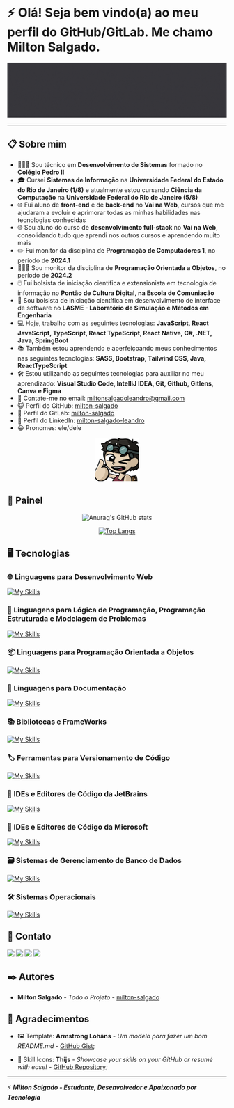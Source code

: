 # ⚡ Olá! Seja bem vindo(a) ao meu perfil do GitHub/GitLab. Me chamo Milton Salgado. 

![Screenshot](img/banner-milton-salgado.gif)

<hr>

## 📋 Sobre mim

* 👨🏻‍💻 Sou técnico em **Desenvolvimento de Sistemas** formado no **Colégio Pedro II**
* 🎓 Cursei **Sistemas de Informação** na **Universidade Federal do Estado do Rio de Janeiro (1/8)** e atualmente estou cursando **Ciência da Computação** na **Universidade Federal do Rio de Janeiro (5/8)**
* 🌐 Fui aluno de **front-end** e de **back-end** no **Vai na Web**, cursos que me ajudaram a evoluir e aprimorar todas as minhas habilidades nas tecnologias conhecidas
* 🌐 Sou aluno do curso de **desenvolvimento full-stack** no **Vai na Web**, consolidando tudo que aprendi nos outros cursos e aprendendo muito mais
* ✏️ Fui monitor da disciplina de **Programação de Computadores 1**, no período de **2024.1**
* 🧑🏻‍🏫 Sou monitor da disciplina de **Programação Orientada a Objetos**, no período de **2024.2**
* 🖱️ Fui bolsista de iniciação científica e extensionista em tecnologia de informação no **Pontão de Cultura Digital, na Escola de Comuniação**
* 🏬 Sou bolsista de iniciação científica em desenvolvimento de interface de software no  **LASME - Laboratório de Simulação e Métodos em Engenharia**
* 💻 Hoje, trabalho com as seguintes tecnologias: **JavaScript, React JavaScript, TypeScript, React TypeScript, React Native, C#, .NET, Java, SpringBoot**
* 📚 Também estou aprendendo e aperfeiçoando meus conhecimentos nas seguintes tecnologias: **SASS, Bootstrap, Tailwind CSS, Java, ReactTypeScript**
* 🛠️ Estou utilizando as seguintes tecnologias para auxiliar no meu aprendizado: **Visual Studio Code, IntelliJ IDEA, Git, Github, Gitlens, Canva e Figma**
* 📧 Contate-me no email: <a href="mailto:miltonsalgadoleandro@gmail.com">miltonsalgadoleandro@gmail.com</a>
* 😺 Perfil do GitHub: <a href="https://github.com/milton-salgado" target="_blank">milton-salgado</a>
* 🦊 Perfil do GitLab: <a href="https://gitlab.com/milton-salgado" target="_blank">milton-salgado</a>
* 💼 Perfil do LinkedIn: <a href="https://www.linkedin.com/in/milton-salgado-leandro/" target="_blank">milton-salgado-leandro</a>
* 😁 Pronomes: ele/dele

<div align="center"><img src="img/avatar-milton-salgado.png" width="100"/></div>

## 🚀 Painel

<div align="center"> 

![Anurag's GitHub stats](https://github-readme-stats.vercel.app/api?username=milton-salgado&show_icons=true&theme=discord_old_blurple) 

[![Top Langs](https://github-readme-stats.vercel.app/api/top-langs/?username=milton-salgado&layout=compact&theme=discord_old_blurple)](https://github.com/anuraghazra/github-readme-stats)

</div>

## 🖥️ Tecnologias

### 🌐 Linguagens para Desenvolvimento Web

[![My Skills](https://skillicons.dev/icons?i=html,css,sass,js,ts,php)](https://skillicons.dev)

### 🧮 Linguagens para Lógica de Programação, Programação Estruturada e Modelagem de Problemas

[![My Skills](https://skillicons.dev/icons?i=c,cpp,python,julia)](https://skillicons.dev)

### 📦 Linguagens para Programação Orientada a Objetos

[![My Skills](https://skillicons.dev/icons?i=cs,java)](https://skillicons.dev)

### 📝 Linguagens para Documentação

[![My Skills](https://skillicons.dev/icons?i=markdown,latex)](https://skillicons.dev)

### 📚 Bibliotecas e FrameWorks

[![My Skills](https://skillicons.dev/icons?i=bootstrap,tailwindcss,nodejs,react,styledcomponents,spring)](https://skillicons.dev)

### 🏷️ Ferramentas para Versionamento de Código

[![My Skills](https://skillicons.dev/icons?i=git,github,gitlab)](https://skillicons.dev)


### 🔨 IDEs e Editores de Código da JetBrains

[![My Skills](https://skillicons.dev/icons?i=clion,pycharm,idea,webstorm,phpstorm)](https://skillicons.dev)

### 🔧 IDEs e Editores de Código da Microsoft

[![My Skills](https://skillicons.dev/icons?i=vscode,visualstudio)](https://skillicons.dev)

### 🗃️ Sistemas de Gerenciamento de Banco de Dados

[![My Skills](https://skillicons.dev/icons?i=mysql,sqlserver)](https://skillicons.dev)

### 🛠️ Sistemas Operacionais

[![My Skills](https://skillicons.dev/icons?i=windows,ubuntu)](https://skillicons.dev)

## 📨 Contato

<a href="mailto:miltonsalgadoleandro@gmail.com" target="_blank"><img src="https://skillicons.dev/icons?i=gmail" /></a>
<a href="https://www.linkedin.com/in/milton-salgado-leandro/" target="_blank"><img src="https://skillicons.dev/icons?i=linkedin" /></a>
<a href="https://github.com/milton-salgado" target="_blank"><img src="https://skillicons.dev/icons?i=github" /></a>
<a href="https://gitlab.com/milton-salgado" target="_blank"><img src="https://skillicons.dev/icons?i=gitlab" /></a>

## ✒️ Autores

* **Milton Salgado** - *Todo o Projeto* - [milton-salgado](https://github.com/milton-salgado)

## 🎁 Agradecimentos

* 🖼️ Template: **Armstrong Lohãns** - *Um modelo para fazer um bom README.md* - [GitHub Gist](https://gist.github.com/lohhans/f8da0b147550df3f96914d3797e9fb89);

* 🎨 Skill Icons: **Thijs** - *Showcase your skills on your GitHub or resumé with ease!* - [GitHub Repository](https://github.com/tandpfun/skill-icons);

<hr>

⚡ ***Milton Salgado - Estudante, Desenvolvedor e Apaixonado por Tecnologia***
